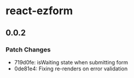 # react-ezform

## 0.0.2

### Patch Changes

- 719d0fe: isWaiting state when submitting form
- 0de81e4: Fixing re-renders on error validation
